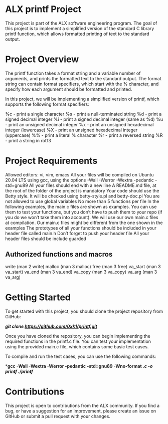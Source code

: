 # ALX printf Project

This project is part of the ALX software engineering program. The goal of this project is to implement a simplified version of the standard C library printf function, which allows formatted printing of text to the standard output.

# Project Overview
The printf function takes a format string and a variable number of arguments, and prints the formatted text to the standard output. The format string can contain format specifiers, which start with the % character, and specify how each argument should be formatted and printed.

In this project, we will be implementing a simplified version of printf, which supports the following format specifiers:

%c - print a single character
%s - print a null-terminated string
%d - print a signed decimal integer
%i - print a signed decimal integer (same as %d)
%u - print an unsigned decimal integer
%x - print an unsigned hexadecimal integer (lowercase)
%X - print an unsigned hexadecimal integer (uppercase)
%% - print a literal % character
%r - print a reversed string
%R - print a string in rot13

# Project Requirements

Allowed editors: vi, vim, emacs
All your files will be compiled on Ubuntu 20.04 LTS using gcc, using the options -Wall -Werror -Wextra -pedantic -std=gnu89
All your files should end with a new line
A README.md file, at the root of the folder of the project is mandatory
Your code should use the Betty style. It will be checked using betty-style.pl and betty-doc.pl
You are not allowed to use global variables
No more than 5 functions per file
In the following examples, the main.c files are shown as examples. You can use them to test your functions, but you don’t have to push them to your repo (if you do we won’t take them into account). We will use our own main.c files at compilation. Our main.c files might be different from the one shown in the examples
The prototypes of all your functions should be included in your header file called main.h
Don’t forget to push your header file
All your header files should be include guarded

## Authorized functions and macros

write (man 2 write)
malloc (man 3 malloc)
free (man 3 free)
va_start (man 3 va_start)
va_end (man 3 va_end)
va_copy (man 3 va_copy)
va_arg (man 3 va_arg)

# Getting Started

To get started with this project, you should clone the project repository from GitHub:

***git clone https://github.com/0xk1/printf.git***

Once you have cloned the repository, you can begin implementing the required functions in the printf.c file. You can test your implementation using the provided main.c file, which contains some basic test cases.

To compile and run the test cases, you can use the following commands:

***gcc -Wall -Wextra -Werror -pedantic -std=gnu89 -Wno-format *.c -o printf
./printf***

# Contributions

This project is open to contributions from the ALX community. If you find a bug, or have a suggestion for an improvement, please create an issue on GitHub or submit a pull request with your changes.


